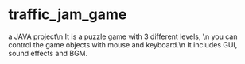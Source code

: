 # traffic_jam_game
a JAVA project\n
It is a puzzle game with 3 different levels, \n
you can control the game objects with mouse and keyboard.\n
It includes GUI, sound effects and BGM.
